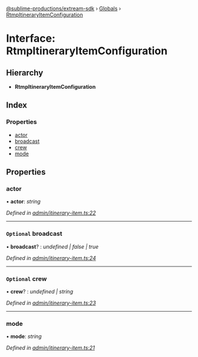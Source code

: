 [@sublime-productions/extream-sdk](../README.md) › [Globals](../globals.md) › [RtmpItineraryItemConfiguration](rtmpitineraryitemconfiguration.md)

# Interface: RtmpItineraryItemConfiguration

## Hierarchy

* **RtmpItineraryItemConfiguration**

## Index

### Properties

* [actor](rtmpitineraryitemconfiguration.md#actor)
* [broadcast](rtmpitineraryitemconfiguration.md#optional-broadcast)
* [crew](rtmpitineraryitemconfiguration.md#optional-crew)
* [mode](rtmpitineraryitemconfiguration.md#mode)

## Properties

###  actor

• **actor**: *string*

*Defined in [admin/itinerary-item.ts:22](https://github.com/Extream-SaaS/ex-sdk/blob/bb35162/src/admin/itinerary-item.ts#L22)*

___

### `Optional` broadcast

• **broadcast**? : *undefined | false | true*

*Defined in [admin/itinerary-item.ts:24](https://github.com/Extream-SaaS/ex-sdk/blob/bb35162/src/admin/itinerary-item.ts#L24)*

___

### `Optional` crew

• **crew**? : *undefined | string*

*Defined in [admin/itinerary-item.ts:23](https://github.com/Extream-SaaS/ex-sdk/blob/bb35162/src/admin/itinerary-item.ts#L23)*

___

###  mode

• **mode**: *string*

*Defined in [admin/itinerary-item.ts:21](https://github.com/Extream-SaaS/ex-sdk/blob/bb35162/src/admin/itinerary-item.ts#L21)*
